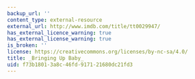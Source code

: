 ```yaml
---
backup_url: ''
content_type: external-resource
external_url: http://www.imdb.com/title/tt0029947/
has_external_licence_warning: true
has_external_license_warning: true
is_broken: ''
license: https://creativecommons.org/licenses/by-nc-sa/4.0/
title: _Bringing Up Baby_
uid: f73b1801-3a8c-46fd-9171-21680dc21fd3
---
```

